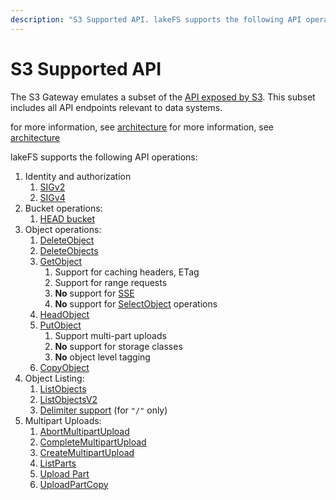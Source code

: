 ```yaml
---
description: "S3 Supported API. lakeFS supports the following API operations: Identity and authorization, Bucket operations, Object operations and listing"
---
```


# S3 Supported API

The S3 Gateway emulates a subset of the [API exposed by S3](https://docs.aws.amazon.com/AmazonS3/latest/API/Welcome.html).
This subset includes all API endpoints relevant to data systems.

for more information, see [architecture](../understand/architecture.md#s3-gateway)
for more information, see [architecture](../understand/architecture.md)

lakeFS supports the following API operations:

1. Identity and authorization
    1. [SIGv2](https://docs.aws.amazon.com/general/latest/gr/signature-version-2.html)
    2. [SIGv4](https://docs.aws.amazon.com/general/latest/gr/signature-version-4.html)
2. Bucket operations:
    1. [HEAD bucket](https://docs.aws.amazon.com/AmazonS3/latest/API/API_HeadBucket.html)
3. Object operations:
    1. [DeleteObject](https://docs.aws.amazon.com/AmazonS3/latest/API/API_DeleteObject.html)
    2. [DeleteObjects](https://docs.aws.amazon.com/AmazonS3/latest/API/API_DeleteObjects.html)
    3. [GetObject](https://docs.aws.amazon.com/AmazonS3/latest/API/API_GetObject.html)
        1. Support for caching headers, ETag
        2. Support for range requests
        3. **No** support for [SSE](https://docs.aws.amazon.com/AmazonS3/latest/dev/serv-side-encryption.html)
        4. **No** support for [SelectObject](https://docs.aws.amazon.com/AmazonS3/latest/API/API_SelectObjectContent.html) operations
    4. [HeadObject](https://docs.aws.amazon.com/AmazonS3/latest/API/API_HeadObject.html)
    5. [PutObject](https://docs.aws.amazon.com/AmazonS3/latest/API/API_PutObject.html)
        1. Support multi-part uploads
        2. **No** support for storage classes
        3. **No** object level tagging
    6. [CopyObject](https://docs.aws.amazon.com/AmazonS3/latest/API/API_CopyObject.html)
4. Object Listing:
    1. [ListObjects](https://docs.aws.amazon.com/AmazonS3/latest/API/API_ListObjects.html)
    2. [ListObjectsV2](https://docs.aws.amazon.com/AmazonS3/latest/API/API_ListObjectsV2.html)
    3. [Delimiter support](https://docs.aws.amazon.com/AmazonS3/latest/API/API_ListObjectsV2.html#API_ListObjectsV2_RequestSyntax) (for `"/"` only)
5. Multipart Uploads:
    1. [AbortMultipartUpload](https://docs.aws.amazon.com/AmazonS3/latest/API/API_AbortMultipartUpload.html)
    2. [CompleteMultipartUpload](https://docs.aws.amazon.com/AmazonS3/latest/API/API_CompleteMultipartUpload.html)
    3. [CreateMultipartUpload](https://docs.aws.amazon.com/AmazonS3/latest/API/API_CreateMultipartUpload.html)
    4. [ListParts](https://docs.aws.amazon.com/AmazonS3/latest/API/API_ListParts.html)
    5. [Upload Part](https://docs.aws.amazon.com/AmazonS3/latest/API/API_UploadPart.html)
    6. [UploadPartCopy](https://docs.aws.amazon.com/AmazonS3/latest/API/API_UploadPartCopy.html)
 
